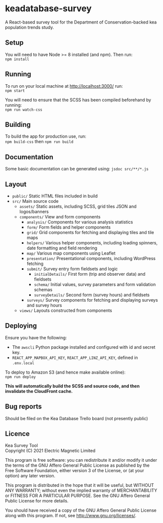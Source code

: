 # keadatabase-survey

A React-based survey tool for the Department of Conservation-backed kea population trends study.

## Setup

You will need to have Node >= 8 installed (and npm). Then run:  
`npm install`

## Running

To run on your local machine at <http://localhost:3000/> run:  
`npm start`

You will need to ensure that the SCSS has been compiled beforehand by running:  
`npm run watch-css`

## Building

To build the app for production use, run:  
`npm build-css` then `npm run build`

## Documentation

Some basic documentation can be generated using:
`jsdoc src/**/*.js`

## Layout

- `public/` Static HTML files included in build
- `src/` Main source code
  - `assets/` Static assets, including SCSS, grid tiles JSON and logos/banners
  - `components/` View and form components
    - `analysis/` Components for various analysis statistics
    - `form/` Form fields and helper components
    - `grid/` Grid components for fetching and displaying tiles and tile maps
    - `helpers/` Various helper components, including loading spinners, date formatting and field rendering
    - `map/` Various map components using Leaflet
    - `presentation/` Presentational components, including WordPress fetching
    - `submit/` Survey entry form fieldsets and logic
      - `initialDetails/` First form (trip and observer data) and fieldsets
      - `schema/` Initial values, survey parameters and form validation schemas
      - `surveyDetails/` Second form (survey hours) and fieldsets
    - `surveys/` Survey components for fetching and displaying surveys and survey hours
  - `views/` Layouts constructed from components

## Deploying

Ensure you have the following:

- The `awscli` Python package installed and configured with id and secret key.
- `REACT_APP_MAPBOX_API_KEY`, `REACT_APP_LINZ_API_KEY`, defined in `.env.local`

To deploy to Amazon S3 (and hence make available online):  
`npm run deploy`

**This will automatically build the SCSS and source code, and then invalidate the CloudFront cache.**

## Bug reports

Should be filed on the Kea Database Trello board (not presently public)

## Licence

Kea Survey Tool  
Copyright (C) 2021 Electric Magnetic Limited

This program is free software: you can redistribute it and/or modify it under the terms of the GNU Affero General Public License as published by the Free Software Foundation, either version 3 of the License, or (at your option) any later version.

This program is distributed in the hope that it will be useful, but WITHOUT ANY WARRANTY; without even the implied warranty of MERCHANTABILITY or FITNESS FOR A PARTICULAR PURPOSE. See the GNU Affero General Public License for more details.

You should have received a copy of the GNU Affero General Public License along with this program. If not, see http://www.gnu.org/licenses/.
